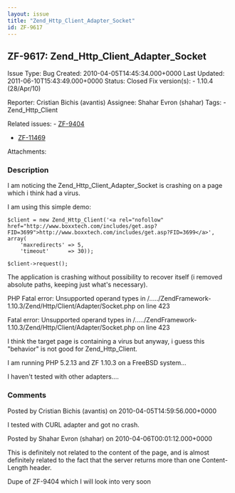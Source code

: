 ```yaml
---
layout: issue
title: "Zend_Http_Client_Adapter_Socket"
id: ZF-9617
---
```


ZF-9617: Zend\_Http\_Client\_Adapter\_Socket
--------------------------------------------

 Issue Type: Bug Created: 2010-04-05T14:45:34.000+0000 Last Updated: 2011-06-10T15:43:49.000+0000 Status: Closed Fix version(s): - 1.10.4 (28/Apr/10)
 
 Reporter:  Cristian Bichis (avantis)  Assignee:  Shahar Evron (shahar)  Tags: - Zend\_Http\_Client
 
 Related issues: - [ZF-9404](/issues/browse/ZF-9404)
- [ZF-11469](/issues/browse/ZF-11469)
 
 Attachments: 
### Description

I am noticing the Zend\_Http\_Client\_Adapter\_Socket is crashing on a page which i think had a virus.

I am using this simple demo:

 
    $client = new Zend_Http_Client('<a rel="nofollow" href="http://www.boxxtech.com/includes/get.asp?FID=3699">http://www.boxxtech.com/includes/get.asp?FID=3699</a>', array(
        'maxredirects' => 5,
        'timeout'      => 30));
    
    $client->request();


The application is crashing without possibility to recover itself (i removed absolute paths, keeping just what's necessary).

PHP Fatal error: Unsupported operand types in /...../ZendFramework-1.10.3/Zend/Http/Client/Adapter/Socket.php on line 423

Fatal error: Unsupported operand types in /...../ZendFramework-1.10.3/Zend/Http/Client/Adapter/Socket.php on line 423

I think the target page is containing a virus but anyway, i guess this "behavior" is not good for Zend\_Http\_Client.

I am running PHP 5.2.13 and ZF 1.10.3 on a FreeBSD system...

I haven't tested with other adapters....

 

 

### Comments

Posted by Cristian Bichis (avantis) on 2010-04-05T14:59:56.000+0000

I tested with CURL adapter and got no crash.

 

 

Posted by Shahar Evron (shahar) on 2010-04-06T00:01:12.000+0000

This is definitely not related to the content of the page, and is almost definitely related to the fact that the server returns more than one Content-Length header.

Dupe of ZF-9404 which I will look into very soon

 

 